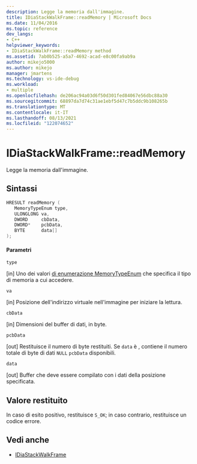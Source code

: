 ```yaml
---
description: Legge la memoria dall'immagine.
title: IDiaStackWalkFrame::readMemory | Microsoft Docs
ms.date: 11/04/2016
ms.topic: reference
dev_langs:
- C++
helpviewer_keywords:
- IDiaStackWalkFrame::readMemory method
ms.assetid: 7ab0b525-a5a7-4692-acad-e8c00fa9ab9a
author: mikejo5000
ms.author: mikejo
manager: jmartens
ms.technology: vs-ide-debug
ms.workload:
- multiple
ms.openlocfilehash: de206ac94a03d6f50d301fed84067e56dbc88a30
ms.sourcegitcommit: 68897da7d74c31ae1ebf5d47c7b5ddc9b108265b
ms.translationtype: MT
ms.contentlocale: it-IT
ms.lasthandoff: 08/13/2021
ms.locfileid: "122074652"
---
```

# <a name="idiastackwalkframereadmemory"></a>IDiaStackWalkFrame::readMemory
Legge la memoria dall'immagine.

## <a name="syntax"></a>Sintassi

```C++
HRESULT readMemory ( 
   MemoryTypeEnum type,
   ULONGLONG va,
   DWORD     cbData,
   DWORD*    pcbData,
   BYTE      data[]
);
```

#### <a name="parameters"></a>Parametri
 `type`

[in] Uno dei valori [di enumerazione MemoryTypeEnum](../../debugger/debug-interface-access/memorytypeenum.md) che specifica il tipo di memoria a cui accedere.

 `va`

[in] Posizione dell'indirizzo virtuale nell'immagine per iniziare la lettura.

 `cbData`

[in] Dimensioni del buffer di dati, in byte.

 `pcbData`

[out] Restituisce il numero di byte restituiti. Se `data` è , contiene il numero totale di byte di dati `NULL` `pcbData` disponibili.

 `data`

[out] Buffer che deve essere compilato con i dati della posizione specificata.

## <a name="return-value"></a>Valore restituito
 In caso di esito positivo, restituisce `S_OK`; in caso contrario, restituisce un codice errore.

## <a name="see-also"></a>Vedi anche
- [IDiaStackWalkFrame](../../debugger/debug-interface-access/idiastackwalkframe.md)
